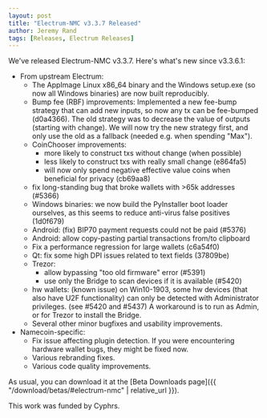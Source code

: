```yaml
---
layout: post
title: "Electrum-NMC v3.3.7 Released"
author: Jeremy Rand
tags: [Releases, Electrum Releases]
---
```


We've released Electrum-NMC v3.3.7.  Here's what's new since v3.3.6.1:

* From upstream Electrum:
    * The AppImage Linux x86_64 binary and the Windows setup.exe (so now all Windows binaries) are now built reproducibly.
    * Bump fee (RBF) improvements: Implemented a new fee-bump strategy that can add new inputs, so now any tx can be fee-bumped (d0a4366). The old strategy was to decrease the value of outputs (starting with change).  We will now try the new strategy first, and only use the old as a fallback (needed e.g. when spending "Max").
    * CoinChooser improvements:
        - more likely to construct txs without change (when possible)
        - less likely to construct txs with really small change (e864fa5)
        - will now only spend negative effective value coins when beneficial for privacy (cb69aa8)
    * fix long-standing bug that broke wallets with >65k addresses (#5366)
    * Windows binaries: we now build the PyInstaller boot loader ourselves, as this seems to reduce anti-virus false positives (1d0f679)
    * Android: (fix) BIP70 payment requests could not be paid (#5376)
    * Android: allow copy-pasting partial transactions from/to clipboard
    * Fix a performance regression for large wallets (c6a54f0)
    * Qt: fix some high DPI issues related to text fields (37809be)
    * Trezor:
        - allow bypassing "too old firmware" error (#5391)
        - use only the Bridge to scan devices if it is available (#5420)
    * hw wallets: (known issue) on Win10-1903, some hw devices (that also have U2F functionality) can only be detected with Administrator privileges. (see #5420 and #5437)  A workaround is to run as Admin, or for Trezor to install the Bridge.
    * Several other minor bugfixes and usability improvements.
* Namecoin-specific:
    * Fix issue affecting plugin detection.  If you were encountering hardware wallet bugs, they might be fixed now.
    * Various rebranding fixes.
    * Various code quality improvements.

As usual, you can download it at the [Beta Downloads page]({{ "/download/betas/#electrum-nmc" | relative_url }}).

This work was funded by Cyphrs.
